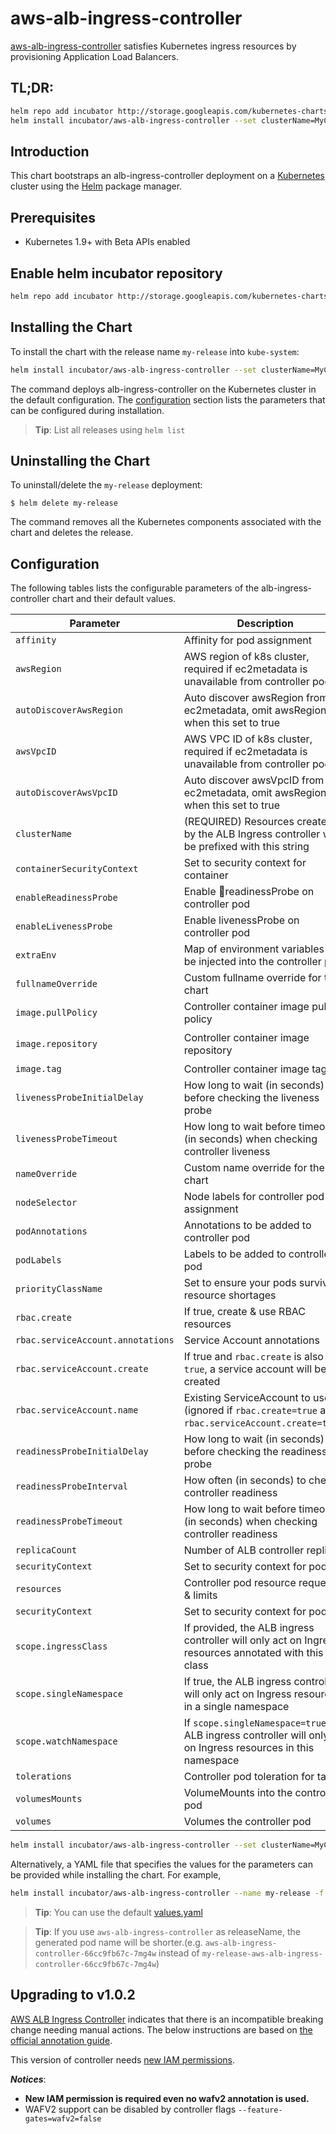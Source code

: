 # aws-alb-ingress-controller

[aws-alb-ingress-controller](https://github.com/kubernetes-sigs/aws-alb-ingress-controller) satisfies Kubernetes ingress resources by provisioning Application Load Balancers.

## TL;DR:
```bash
helm repo add incubator http://storage.googleapis.com/kubernetes-charts-incubator
helm install incubator/aws-alb-ingress-controller --set clusterName=MyClusterName --set autoDiscoverAwsRegion=true --set autoDiscoverAwsVpcID=true
```

## Introduction

This chart bootstraps an alb-ingress-controller deployment on a [Kubernetes](http://kubernetes.io) cluster using the [Helm](https://helm.sh) package manager.

## Prerequisites

- Kubernetes 1.9+ with Beta APIs enabled

## Enable helm incubator repository
```bash
helm repo add incubator http://storage.googleapis.com/kubernetes-charts-incubator
```

## Installing the Chart
To install the chart with the release name `my-release` into `kube-system`:

```bash
helm install incubator/aws-alb-ingress-controller --set clusterName=MyClusterName --set autoDiscoverAwsRegion=true --set autoDiscoverAwsVpcID=true --name my-release --namespace kube-system
```

The command deploys alb-ingress-controller on the Kubernetes cluster in the default configuration. The [configuration](#configuration) section lists the parameters that can be configured during installation.

> **Tip**: List all releases using `helm list`

## Uninstalling the Chart

To uninstall/delete the `my-release` deployment:

```console
$ helm delete my-release
```

The command removes all the Kubernetes components associated with the chart and deletes the release.

## Configuration

The following tables lists the configurable parameters of the alb-ingress-controller chart and their default values.

| Parameter                         | Description                                                                                                      | Default                                                                   |
| --------------------------------- | ---------------------------------------------------------------------------------------------------------------- | ------------------------------------------------------------------------- |
| `affinity`                        | Affinity for pod assignment                                                                                      | `{}`                                                                      |
| `awsRegion`                       | AWS region of k8s cluster, required if ec2metadata is unavailable from controller pod                            | `"us-west-2"`                                                             |
| `autoDiscoverAwsRegion`           | Auto discover awsRegion from ec2metadata, omit awsRegion when this set to true                                   | `false`                                                                   |
| `awsVpcID`                        | AWS VPC ID of k8s cluster, required if ec2metadata is unavailable from controller pod                            | `"vpc-xxx"`                                                               |
| `autoDiscoverAwsVpcID`            | Auto discover awsVpcID from ec2metadata, omit awsRegion when this set to true                                    | `false`                                                                   |
| `clusterName`                     | (REQUIRED) Resources created by the ALB Ingress controller will be prefixed with this string                     | `k8s`                                                                     |
| `containerSecurityContext`        | Set to security context for container                                                                            | `{}`                                                                      |
| `enableReadinessProbe`            | Enable readinessProbe on controller pod                                                                          | `false`                                                                   |
| `enableLivenessProbe`             | Enable livenessProbe on controller pod                                                                           | `false`                                                                   |
| `extraEnv`                        | Map of environment variables to be injected into the controller pod                                              | `{}`                                                                      |
| `fullnameOverride`                | Custom fullname override for the chart                                                                           | `""`                                                                      |
| `image.pullPolicy`                | Controller container image pull policy                                                                           | `IfNotPresent`                                                            |
| `image.repository`                | Controller container image repository                                                                            | `docker.io/amazon/aws-alb-ingress-controller`                             |
| `image.tag`                       | Controller container image tag                                                                                   | `v1.1.8`                                                                  |
| `livenessProbeInitialDelay`       | How long to wait (in seconds) before checking the liveness probe                                                 | `30`                                                                      |
| `livenessProbeTimeout`            | How long to wait before timeout (in seconds) when checking controller liveness                                   | `1`                                                                       |
| `nameOverride`                    | Custom name override for the chart                                                                               | `""`                                                                      |
| `nodeSelector`                    | Node labels for controller pod assignment                                                                        | `{}`                                                                      |
| `podAnnotations`                  | Annotations to be added to controller pod                                                                        | `{}`                                                                      |
| `podLabels`                       | Labels to be added to controller pod                                                                             | `{}`                                                                      |
| `priorityClassName`               | Set to ensure your pods survive resource shortages                                                               | `""`                                                                      |
| `rbac.create`                     | If true, create & use RBAC resources                                                                             | `true`                                                                    |
| `rbac.serviceAccount.annotations` | Service Account annotations                                                                                      | `{}`                                                                      |
| `rbac.serviceAccount.create`      | If true and `rbac.create` is also `true`, a service account will be created                                      | `true`                                                                    |
| `rbac.serviceAccount.name`        | Existing ServiceAccount to use (ignored if `rbac.create=true` and `rbac.serviceAccount.create=true`)             | `default`                                                                 |
| `readinessProbeInitialDelay`      | How long to wait (in seconds) before checking the readiness probe                                                | `30`                                                                      |
| `readinessProbeInterval`          | How often (in seconds) to check controller readiness                                                             | `60`                                                                      |
| `readinessProbeTimeout`           | How long to wait before timeout (in seconds) when checking controller readiness                                  | `3`                                                                       |
| `replicaCount`                    | Number of ALB controller replicas                                                                                | `1`                                                                       |
| `securityContext`                 | Set to security context for pod                                                                                  | `{}`                                                                      |
| `resources`                       | Controller pod resource requests & limits                                                                        | `{}`                                                                      |
| `securityContext`                 | Set to security context for pod                                                                                  | `{}`                                                                      |
| `scope.ingressClass`              | If provided, the ALB ingress controller will only act on Ingress resources annotated with this class             | `alb`                                                                     |
| `scope.singleNamespace`           | If true, the ALB ingress controller will only act on Ingress resources in a single namespace                     | `false` (watch all namespaces)                                            |
| `scope.watchNamespace`            | If `scope.singleNamespace=true`, the ALB ingress controller will only act on Ingress resources in this namespace | `""` (namespace of the ALB ingress controller)                            |
| `tolerations`                     | Controller pod toleration for taints                                                                             | `{}`                                                                      |
| `volumesMounts`                   | VolumeMounts into the controller pod                                                                             | `[]`                                                                      |
| `volumes`                         | Volumes the controller pod                                                                                       | `[]`                                                                      |

```bash
helm install incubator/aws-alb-ingress-controller --set clusterName=MyClusterName --set autoDiscoverAwsRegion=true --set autoDiscoverAwsVpcID=true --name my-release --namespace kube-system
```

Alternatively, a YAML file that specifies the values for the parameters can be provided while installing the chart. For example,

```bash
helm install incubator/aws-alb-ingress-controller --name my-release -f values.yaml
```

> **Tip**: You can use the default [values.yaml](values.yaml)

> **Tip**: If you use `aws-alb-ingress-controller` as releaseName, the generated pod name will be shorter.(e.g. `aws-alb-ingress-controller-66cc9fb67c-7mg4w` instead of `my-release-aws-alb-ingress-controller-66cc9fb67c-7mg4w`)

## Upgrading to v1.0.2
[AWS ALB Ingress Controller](https://github.com/kubernetes-sigs/aws-alb-ingress-controller) indicates that there is an incompatible breaking change needing manual actions. The below instructions are based on [the official annotation guide](https://github.com/kubernetes-sigs/aws-alb-ingress-controller/blob/master/docs/guide/ingress/annotation.md#wafv2).

This version of controller needs [new IAM permissions](https://github.com/kubernetes-sigs/aws-alb-ingress-controller/blob/0338ed144f584c7a7738b4bf1d8ca8c827e7abb0/docs/examples/iam-policy.json#L117-L126).

***Notices***:
- **New IAM permission is required even no wafv2 annotation is used.**
- WAFV2 support can be disabled by controller flags `--feature-gates=wafv2=false`
